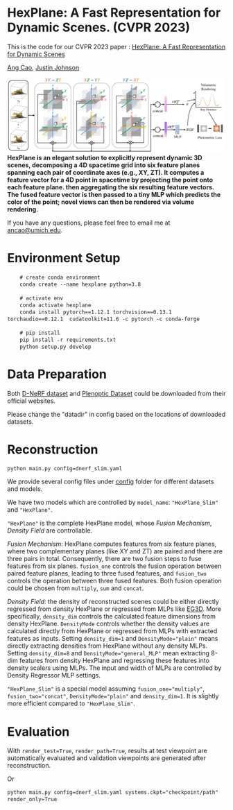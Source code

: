 # HexPlane: A Fast Representation for Dynamic Scenes. (CVPR 2023)
This is the code for our CVPR 2023 paper :
[HexPlane: A Fast Representation for Dynamic Scenes](https://caoang327.github.io/HexPlane/)

[Ang Cao](https://caoang327.github.io),
[Justin Johnson](https://web.eecs.umich.edu/~justincj)

![image](docs/method.png)
**HexPlane is an elegant solution to explicitly represent dynamic 3D scenes, decomposing a 4D spacetime grid into six feature planes spanning each pair of coordinate axes (e.g., XY, ZT). It computes a feature vector for a 4D point in spacetime by projecting the point onto each feature plane. then aggregating the six resulting feature vectors. The fused feature vector is then passed to a tiny MLP which predicts the color of the point; novel views can then be rendered via volume rendering.** 

If you have any questions, please feel free to email me at ancao@umich.edu.

# Environment Setup
```
    # create conda environment
    conda create --name hexplane python=3.8
    
    # activate env
    conda activate hexplane
    conda install pytorch==1.12.1 torchvision==0.13.1 torchaudio==0.12.1  cudatoolkit=11.6 -c pytorch -c conda-forge

    # pip install 
    pip install -r requirements.txt
    python setup.py develop

```
# Data Preparation
Both [D-NeRF dataset](https://github.com/albertpumarola/D-NeRF)  and [Plenoptic Dataset](https://github.com/facebookresearch/Neural_3D_Video) could be downloaded from their official websites. 

Please change the "datadir" in config based on the locations of downloaded datasets.

# Reconstruction
```
python main.py config=dnerf_slim.yaml
```
We provide several config files under [config](./config/) folder for different datasets and models.

We have two models which are controlled by `model_name`: `"HexPlane_Slim"` and `"HexPlane"`.

`"HexPlane"` is the complete HexPlane model, whose *Fusion Mechanism*, *Density Field* are controllable. 

*Fusion Mechanism*: HexPlane computes features from six feature planes, where two complementary planes (like XY and ZT) are paired and there are three pairs in total. 
Consequently, there are two fusion steps to fuse features from six planes. 
`fusion_one` controls the fusion operation between paired feature planes, leading to three fused features, and `fusion_two` controls the operation between three fused features.
Both fusion operation could be chosen from `multiply`, `sum` and `concat`.

*Density Field*: the density of reconstructed scenes could be either directly regressed from density HexPlane or regressed from MLPs like [EG3D](https://nvlabs.github.io/eg3d/). More specifically, `density_dim` controls the calculated feature dimensions from density HexPlane. `DensityMode` controls whether the density values are calculated directly from HexPlane or regressed from MLPs with extracted features as inputs. 
Setting `density_dim=1` and `DensityMode="plain"` means directly extracting densities from HexPlane without any density MLPs.
Setting `density_dim=8` and `DensityMode="general_MLP"` mean extracting 8-dim features from density HexPlane and regressing these features into density scalers using MLPs. The input and width of MLPs are controlled by Density Regressor MLP settings.

`"HexPlane_Slim"` is a special model assuming `fusion_one="multiply"`, `fusion_two="concat"`,
`DensityMode="plain"`  and `density_dim=1`. It is slightly more efficient compared to `"HexPlane_Slim"`.

# Evaluation
With `render_test=True`, `render_path=True`, results at test viewpoint are automatically evaluated and validation viewpoints are generated after reconstruction.  

Or
```
python main.py config=dnerf_slim.yaml systems.ckpt="checkpoint/path" render_only=True
```
